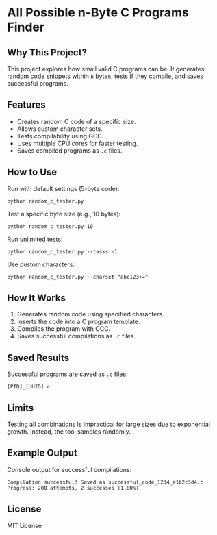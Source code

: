 # All Possible n-Byte C Programs Finder

## Why This Project?

This project explores how small valid C programs can be. It generates random code snippets within `n` bytes, tests if they compile, and saves successful programs.

## Features

- Creates random C code of a specific size.
- Allows custom character sets.
- Tests compilability using GCC.
- Uses multiple CPU cores for faster testing.
- Saves compiled programs as `.c` files.

## How to Use

Run with default settings (5-byte code):
```
python random_c_tester.py
```

Test a specific byte size (e.g., 10 bytes):
```
python random_c_tester.py 10
```

Run unlimited tests:
```
python random_c_tester.py --tasks -1
```

Use custom characters:
```
python random_c_tester.py --charset "abc123+="
```

## How It Works

1. Generates random code using specified characters.
2. Inserts the code into a C program template.
3. Compiles the program with GCC.
4. Saves successful compilations as `.c` files.

## Saved Results

Successful programs are saved as `.c` files:
```
[PID]_[UUID].c
```

## Limits

Testing all combinations is impractical for large sizes due to exponential growth. Instead, the tool samples randomly.

## Example Output

Console output for successful compilations:
```
Compilation successful! Saved as successful_code_1234_a1b2c3d4.c
Progress: 200 attempts, 2 successes (1.00%)
```

## License

MIT License
